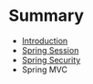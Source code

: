 # Summary

* [Introduction](README.md)
* [Spring Session](spring_session.md)
* [Spring Security](spring_security.md)
* Spring MVC

